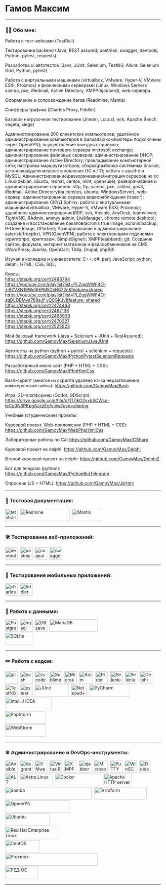 # Гамов Максим

---

### 👨‍💻 Обо мне:

Работа с тест-кейсами (TestRail)

Тестирование backend (Java, REST assured, postman, swagger, devtools, Python, pytest, requests)

Разработка ui автотестов (Java, JUnit, Selenium, TestNG, Allure, Selenium Grid, Python, pytest)

Работа с виртуальными машинами (virtualbox, VMware, Hyper-V, VMware ESXi, Proxmox) и физическими серверами (Linux, Windows Server): samba, pxe, iRedmail, Active Directory, XMPP(ejabberd), web-сервера.

Оформление и сопровождение багов (Readmine, Mantis)

Снифферы трафика (Charles Proxy, Fiddler)

Базовое нагрузочное тестирование (Jmeter, Locust, wrk, Apache Bench, vegeta, siege)

Администрирование 200 клиентских компьютеров; удалённое администрирование компьютеров в филиалах(компьютеры подключены через OpenVPN); осуществление выездных приёмов; администрирование почтового сервера microsoft exchange; администрирование файловых серверов; администрирование DHCP; администрирование Active Directory; прокладывание компьютерной сети; настройка маршрутизаторов; сборка\разборка системных блоков; установка\удаление\восстановление ОС и ПО; работа с apache и MySQL; Администрирование\разворачивание\миграция серверов на ос Linux(debian, ubuntu, redhat, centos, mint, opensuse); разворачивание и администрирование серверов: sftp, ftp, samba, pxe, zabbix, gns3, iRedmail, Active Directory(на censtos, ubuntu, WindowsServer), web-сервер; администрирование сервера видеонаблюдения (trassir); администрирование СКУД Sphinx; работа с виртуальными машинами(virtualbox, VMware, Hyper-V, VMware ESXi; Proxmox); удалённое администрирование(RDP, ssh, Ansible, AnyDesk, teamviewer, TightVNC, RAdmin, ammyy admin, LiteManager, chrome remote desktop); создание и восстановление бэкапов(acronis true image, acronis backup, R-Drive Image, GParted); Разворачивание и администрирование asterisk(freepbx), VPN(OpenVPN); работа с электронными подписями (криптопро, криптоарм, SimpleSigner); XMPP(ejabberd); git; Создание сайтов, форумов, интернет магазинов и файлообменников на CMS (WordPress; Joomla; OpenCart; Tilda; Drupal; phpBB)

Изучал в колледже и университете:
C++; c#; perl; JavaScript; python; delphi; HTML; CSS; SQL;

Курсы:<br>
https://stepik.org/cert/2488794<br>
https://youtube.com/playlist?list=PLZqgWWF4O-ziBZVXN19WcRHPM5DkH672c&feature=shared<br>
https://youtube.com/playlist?list=PLZqgWWF4O-zgDLDBMva788aJf_vQ9GKJv&feature=shared<br>
https://stepik.org/cert/2474443<br>
https://stepik.org/cert/2467136<br>
https://stepik.org/cert/2465939<br>
https://stepik.org/cert/2470327<br>
https://stepik.org/cert/2525923

Мой базовый framework (Java + Selenium + JUnit + RestAssured):
https://github.com/GamovMax/SeleniumJavaJUnit

Автотесты на python (python + pytest + selenium + requests):
https://github.com/GamovMax/PythonPytestSeleniumRequests

Разработанный мною сайт (PHP + HTML + CSS):
https://github.com/GamovMax/PhpHtmlCss

Bash-скрипт (многое из скрипта удалено из-за неразглашения коммерческой тайны):
https://github.com/GamovMax/Bash

Игра, 2D-платформер (Godot, GDScript):
https://drive.google.com/file/d/1T7ikO2yxbSCWsn-ieCu0N3PKpgAJczEg/view?usp=sharing

Учебные (студенческие) проекты:

Курсовой проект. Web-приложение (PHP + HTML + CSS):
https://github.com/GamovMax/WebPhpHtmlCss

Лабораторные работы по C#:
https://github.com/GamovMax/CSharp

Курсовой проект на delphi:
https://github.com/GamovMax/Delphi

Второй курсовой проект на delphi:
https://github.com/GamovMax/Delphi2

Бот для telegram (python):
https://github.com/GamovMax/PythonBotTelegram

Опросник (JS + HTML):
https://github.com/GamovMax/JsHtml

---

### 📁 Тестовая документация:

<div>
  <img src="https://codahosted.io/packs/21236/unversioned/assets/LOGO/ba1091c59bab89cd2fd0f289622731fe16113d7b00905abe64759c313a4b73b76c1b0426076ed76cb74752234c734131df46992d5b8b48fc13e264240e4f7119f736cfeb64df36ded54b5cbf6198b9cadedf18dd0cac5c7dbcd16e6336c29363cd1292ba" title="testrail" alt="tetstrail" width="40" height="40"/>&nbsp
  <img src="https://upload.wikimedia.org/wikipedia/commons/3/3f/Redmine_logo.svg" title="Redmine" alt="Redmine" width="160" height="40"/>&nbsp
  <img src="https://upload.wikimedia.org/wikipedia/ru/0/00/Mantis_logo.gif" title="Mantis" alt="Mantis" width="95" height="40"/>&nbsp
</div>

---

### 🛠 Тестирование веб-приложений:

<div>
  <img src="https://d33wubrfki0l68.cloudfront.net/38b5c953a4667366685d55db55d057c86db1fc54/a0fdc/static/acae6b24d940347661ca901ea07f47c1/chrome-dev-logo-icon.png" title="devtools" alt="devtools" width="40" height="40"/>&nbsp
  <img src="https://seeklogo.com/images/P/postman-logo-0087CA0D15-seeklogo.com.png" title="postman" alt="postman" width="40" height="40"/>&nbsp
  <img src="https://static0.smartbear.co/smartbearbrand/media/images/home/soapui-icon.svg" title="soapui" alt="soapui" width="40" height="40"/>&nbsp
 <img src="https://upload.wikimedia.org/wikipedia/commons/a/ab/Swagger-logo.png" title="swagger" alt="swagger" width="40" height="40"/>&nbsp
</div>

---

### 📱 Тестирование мобильных приложений:

<div>
  <img src="https://cdn.icon-icons.com/icons2/3053/PNG/512/charles_proxy_macos_bigsur_icon_190302.png" title="charles-proxy" alt="charles-proxy" width="40" height="40"/>&nbsp
  <img src="https://www.megaleechers.com/storage/Fiddler-Everywhere-Icon.png" title="fiddler" alt="fiddler" width="40" height="40"/>&nbsp
</div>

---

### 💾 Работа с данными:

<div>
  <img src="https://upload.wikimedia.org/wikipedia/commons/2/29/Postgresql_elephant.svg" title="PostgreSQL" alt="PostgreSQL" width="40" height="40"/>&nbsp
  <img src="https://cdn.jsdelivr.net/gh/devicons/devicon/icons/mysql/mysql-original.svg" title="mysql" alt="mysql" width="40" height="40"/>&nbsp
  <img src="https://upload.wikimedia.org/wikipedia/commons/b/b5/DBeaver_logo.svg" title="DBeaver" alt="DBeaver" width="40" height="40"/>&nbsp
  <img src="https://upload.wikimedia.org/wikipedia/commons/c/ca/MariaDB_colour_logo.svg" title="MariaDB" alt="MariaDB" width="155" height="40"/>&nbsp
  <br><img src="https://upload.wikimedia.org/wikipedia/commons/3/38/SQLite370.svg" title="SQLite" alt="SQLite" width="90" height="40"/>&nbsp
</div>

---

### ✏️ Работа с кодом:

<div>
  <img src="https://cdn.jsdelivr.net/gh/devicons/devicon/icons/git/git-original.svg" title="git" alt="git" width="40" height="40"/>&nbsp
  <img src="https://upload.wikimedia.org/wikipedia/commons/thumb/4/4b/Bash_Logo_Colored.svg/1024px-Bash_Logo_Colored.svg.png?20180723054350" title="bash" alt="bash" width="40" height="40"/>&nbsp
  <img src="https://cdn.jsdelivr.net/gh/devicons/devicon/icons/vscode/vscode-original.svg" title="vscode" alt="vscode" width="40" height="40"/>&nbsp
  <img src="https://upload.wikimedia.org/wikipedia/commons/7/79/Breezeicons-apps-48-sublime-text.svg" title="Sublime Text" alt="Sublime Text" width="40" height="40"/>&nbsp
  <img src="https://upload.wikimedia.org/wikipedia/commons/2/2c/Visual_Studio_Icon_2022.svg" title="Microsoft Visual Studio" alt="Microsoft Visual Studio" width="40" height="40"/>&nbsp
  <img src="https://upload.wikimedia.org/wikipedia/commons/8/80/Atom_editor_logo.svg" title="Atom" alt="Atom" width="45" height="40"/>&nbsp
  <img src="https://upload.wikimedia.org/wikipedia/commons/6/6e/JetBrains_Rider_Icon.svg" title="Rider" alt="Rider" width="40" height="40"/>&nbsp
  <img src="https://www.selenium.dev/images/logos/webdriver.svg" title="Selenium WebDriver" alt="Selenium WebDriver" width="40" height="40"/>&nbsp
  <img src="https://www.selenium.dev/images/logos/grid.svg" title="Selenium Grid" alt="Selenium Grid" width="40" height="40"/>&nbsp
  <img src="https://upload.wikimedia.org/wikipedia/ru/0/08/%D0%9B%D0%BE%D0%B3%D0%BE%D1%82%D0%B8%D0%BF_Embarcadero_Delphi.png" title="Delphi" alt="Delphi" width="40" height="40"/>&nbsp
  <img src="https://avatars.githubusercontent.com/u/12528662?s=200&v=4" title="TestNG" alt="TestNG" width="40" height="40"/>&nbsp
  <img src="https://upload.wikimedia.org/wikipedia/commons/b/ba/Pytest_logo.svg" title="pytest" alt="pytest" width="40" height="40"/>&nbsp
  <img src="https://junit.org/junit4/images/junit-logo.png" title="JUnit" alt="JUnit" width="110" height="40"/>&nbsp
  <img src="https://upload.wikimedia.org/wikipedia/commons/6/69/Notepad%2B%2B_Logo.svg" title="Notepad++" alt="Notepad++" width="50" height="40"/>&nbsp
  <img src="https://upload.wikimedia.org/wikipedia/commons/5/5d/JetBrains_PyCharm_Product_Logo.svg" title="PyCharm" alt="PyCharm" width="130" height="40"/>&nbsp
  <br><img src="https://upload.wikimedia.org/wikipedia/commons/4/47/JetBrains_IntelliJ_IDEA_Product_Logo.svg" title="IntelliJ IDEA" alt="IntelliJ IDEA" width="150" height="40"/>&nbsp
  <br><img src="https://upload.wikimedia.org/wikipedia/commons/0/03/JetBrains_PhpStorm_Product_Logo.svg" title="PhpStorm" alt="PhpStorm" width="130" height="40"/>&nbsp
  <br><img src="https://upload.wikimedia.org/wikipedia/commons/6/68/JetBrains_WebStorm_Product_Logo.svg" title="WebStorm" alt="WebStorm" width="130" height="40"/>&nbsp
</div>

---

### ⚙ Администрирование и DevOps-инструменты:

<div>
  <img src="https://upload.wikimedia.org/wikipedia/commons/2/24/Ansible_logo.svg" title="Ansible" alt="Ansible" width="40" height="40"/>&nbsp
  <img src="https://upload.wikimedia.org/wikipedia/commons/8/87/Vagrant.png" title="Vagrant" alt="Vagrant" width="40" height="40"/>&nbsp
  <img src="https://upload.wikimedia.org/wikipedia/commons/5/5a/Vmware_workstation_16_icon.svg" title="VMware Workstation" alt="VMware Workstation" width="40" height="40"/>&nbsp
  <img src="https://upload.wikimedia.org/wikipedia/commons/d/d5/Virtualbox_logo.png" title="VirtualBox" alt="VirtualBox" width="40" height="40"/>&nbsp
  <img src="https://upload.wikimedia.org/wikipedia/commons/9/95/XMPP_logo.svg" title="XMPP" alt="XMPP" width="40" height="40"/>&nbsp
  <img src="https://upload.wikimedia.org/wikipedia/commons/e/ed/Ejabberd_icon.png" title="ejabberd" alt="ejabberd" width="40" height="40"/>&nbsp
  <img src="https://upload.wikimedia.org/wikipedia/commons/e/ea/Microsoft_Exchange_%282019-present%29.svg" title="Microsoft Exchange" alt="Microsoft Exchange" width="44" height="40"/>&nbsp
  <img src="https://upload.wikimedia.org/wikipedia/commons/b/b6/PuTTY_icon_128px.png" title="PuTTY" alt="PuTTY" width="40" height="40"/>&nbsp
  <img src="https://upload.wikimedia.org/wikipedia/commons/d/de/WinSCP_Logo.png" title="WinSCP" alt="WinSCP" width="40" height="40"/>&nbsp
  <img src="https://upload.wikimedia.org/wikipedia/commons/4/4a/Debian-OpenLogo.svg" title="Debian" alt="Debian" width="35" height="40"/>&nbsp
  <img src="https://upload.wikimedia.org/wikipedia/commons/5/5d/Alt_linux_team_logo.png" title="ALT Linux" alt="ALT Linux" width="40" height="40"/>&nbsp
  <img src="https://upload.wikimedia.org/wikipedia/ru/8/86/Astra_Linux.png" title="Astra Linux" alt="Astra Linux" width="105" height="40"/>&nbsp
  <img src="https://upload.wikimedia.org/wikipedia/commons/7/70/Docker_logo.png" title="Docker" alt="Docker" width="150" height="40"/>&nbsp
  <img src="https://upload.wikimedia.org/wikipedia/commons/1/10/Apache_HTTP_server_logo_%282019-present%29.svg" title="Apache HTTP server" alt="Apache HTTP server" width="90" height="40"/>&nbsp
  <img src="https://upload.wikimedia.org/wikipedia/commons/d/db/Samba_logo_2010.svg" title="Samba" alt="Samba" width="280" height="40"/>&nbsp
  <img src="https://upload.wikimedia.org/wikipedia/commons/0/04/Terraform_Logo.svg" title="Terraform" alt="Terraform" width="170" height="40"/>&nbsp
  <br><img src="https://upload.wikimedia.org/wikipedia/commons/f/f5/OpenVPN_logo.svg" title="OpenVPN" alt="OpenVPN" width="210" height="40"/>&nbsp
  <br><img src="https://upload.wikimedia.org/wikipedia/commons/7/76/Ubuntu-logo-2022.svg" title="Ubuntu" alt="Ubuntu" width="145" height="40"/>&nbsp
  <br><img src="https://upload.wikimedia.org/wikipedia/commons/a/a2/Red_Hat_Enterprise_Linux_logo.svg" title="Red Hat Enterprise Linux" alt="Red Hat Enterprise Linux" width="175" height="40"/>&nbsp
  <br><img src="https://upload.wikimedia.org/wikipedia/commons/b/bf/Centos-logo-light.svg" title="CentOS" alt="CentOS" width="110" height="40"/>&nbsp
  <br><img src="https://upload.wikimedia.org/wikipedia/commons/9/92/Logo_Proxmox.svg" title="Proxmox" alt="Proxmox" width="300" height="40"/>&nbsp
  <br><img src="https://upload.wikimedia.org/wikipedia/commons/b/be/%D0%A0%D0%95%D0%94_%D0%9E%D0%A1_redblack_web.svg" title="РЕД ОС" alt="РЕД ОС" width="105" height="40"/>&nbsp
</div>

---